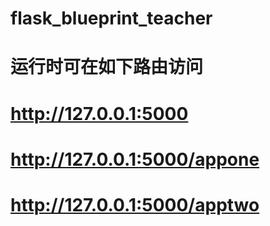 # flask_blueprint_teacher

# 运行时可在如下路由访问
# http://127.0.0.1:5000
# http://127.0.0.1:5000/appone
# http://127.0.0.1:5000/apptwo
